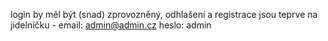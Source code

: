 login by měl být (snad) zprovozněný, odhlašení a registrace jsou teprve na jidelníčku - email: admin@admin.cz heslo: admin
